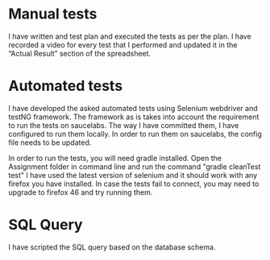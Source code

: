 
# Manual tests

I have written and test plan and executed the tests as per the plan. I have recorded a video for every test that I performed and updated it in the “Actual Result” section of the spreadsheet.

# Automated tests

I have developed the asked automated tests using Selenium webdriver and testNG framework. The framework as is takes into account the requirement to run the tests on saucelabs. The way I have committed them, I have configured to run them locally. In order to run them on saucelabs, the config file needs to be updated.

In order to run the tests, you will need gradle installed. Open the Assignment folder in command line and run the command "gradle cleanTest test"
I have used the latest version of selenium and it should work with any firefox you have installed. In case the tests fail to connect, you may need to upgrade to firefox 46 and try running them.

# SQL Query

I have scripted the SQL query based on the database schema.
